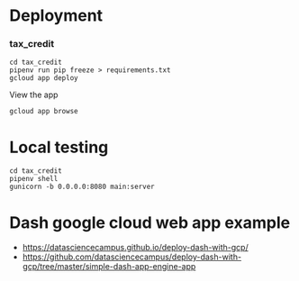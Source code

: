

# Deployment


### tax_credit

```
cd tax_credit
pipenv run pip freeze > requirements.txt
gcloud app deploy
```



View the app

```
gcloud app browse
```

# Local testing

```
cd tax_credit
pipenv shell
gunicorn -b 0.0.0.0:8080 main:server
```

# Dash google cloud web app example
* https://datasciencecampus.github.io/deploy-dash-with-gcp/
* https://github.com/datasciencecampus/deploy-dash-with-gcp/tree/master/simple-dash-app-engine-app
